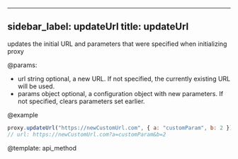 
---
sidebar_label: updateUrl
title: updateUrl
---          
updates the initial URL and parameters that were specified when initializing proxy


@params:
- url       string      optional, a new URL. If not specified, the currently existing URL will be used.
- params    object      optional, a configuration object with new parameters. If not specified, clears parameters set earlier.


@example
~~~js
proxy.updateUrl("https://newCustomUrl.com", { a: "customParam", b: 2 });
// url: https://newCustomUrl.com?a=customParam&b=2
~~~

@template:	api_method